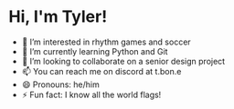 <h1>Hi, I'm Tyler!</h1>

- 👀 I’m interested in rhythm games and soccer
- 🌱 I’m currently learning Python and Git
- 💞️ I’m looking to collaborate on a senior design project
- 📫 You can reach me on discord at t.bon.e
- 😄 Pronouns: he/him
- ⚡ Fun fact: I know all the world flags!

<!---
tylereg03/tylereg03 is a ✨ special ✨ repository because its `README.md` (this file) appears on your GitHub profile.
You can click the Preview link to take a look at your changes.
--->
